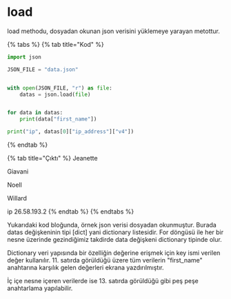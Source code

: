 # load

load methodu, dosyadan okunan json verisini yüklemeye yarayan metottur.

{% tabs %}
{% tab title="Kod" %}
```python
import json

JSON_FILE = "data.json"


with open(JSON_FILE, "r") as file:
    datas = json.load(file)


for data in datas:
    print(data["first_name"])

print("ip", datas[0]["ip_address"]["v4"])

```
{% endtab %}

{% tab title="Çıktı" %}
Jeanette

Giavani

Noell

Willard

ip 26.58.193.2
{% endtab %}
{% endtabs %}

Yukarıdaki kod bloğunda, örnek json verisi dosyadan okunmuştur. Burada datas değişkeninin tipi \[dict] yani dictionary listesidir. For döngüsü ile her bir nesne üzerinde gezindiğimiz takdirde data değişkeni dictionary tipinde olur.

Dictionary veri yapısında bir özelliğin değerine erişmek için key ismi verilen değer kullanılır. 11. satırda görüldüğü üzere tüm verilerin "first_name" anahtarına karşılık gelen değerleri ekrana yazdırılmıştır.

İç içe nesne içeren verilerde ise 13. satırda görüldüğü gibi peş peşe anahtarlama yapılabilir.

